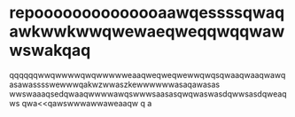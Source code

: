 # repoooooooooooooaawqessssqwaqawkwwkwwqwewaeqweqqwqqwawwswakqaq
qqqqqqwwqwwwwqwqwwwwweaaqweqweqwewwqwqsqwaaqwaaqwawqasawasssswewwwqakwzwwaszkewwwwwwasaqawasas
wwswaaaqsedqwaaqwwwwawqswwwsaasasqwqwaswasdqwwsasdqweaqws
qwa<<qawswwwawwaweaaqw
q
a
